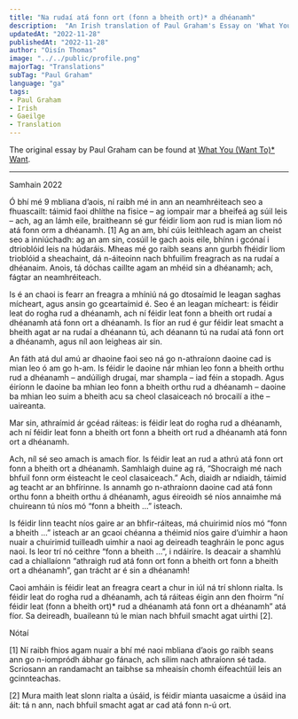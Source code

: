 ```yaml
---
title: "Na rudaí atá fonn ort (fonn a bheith ort)* a dhéanamh"
description:  "An Irish translation of Paul Graham's Essay on 'What You (Want To)* Want'"
updatedAt: "2022-11-28"
publishedAt: "2022-11-28"
author: "Oisín Thomas"
image: "../../public/profile.png"
majorTag: "Translations"
subTag: "Paul Graham"
language: "ga"
tags: 
- Paul Graham
- Irish
- Gaeilge
- Translation
---
```


The original essay by Paul Graham can be found at [What You (Want To)* Want](http://www.paulgraham.com/want.html).

---

Samhain 2022

Ó bhí mé 9 mbliana d’aois, ní raibh mé in ann an neamhréiteach seo a fhuascailt: táimid faoi dhlíthe na fisice – ag iompair mar a bheifeá ag súil leis – ach, ag an lámh eile, braitheann sé gur féidir liom aon rud is mian liom nó atá fonn orm a dhéanamh. [1] Ag an am, bhí cúis leithleach agam an cheist seo a inniúchadh: ag an am sin, cosúil le gach aois eile, bhínn i gcónaí i dtrioblóid leis na húdaráis. Mheas mé go raibh seans ann gurbh fhéidir liom trioblóid a sheachaint, dá n-áiteoinn nach bhfuilim freagrach as na rudaí a dhéanaim. Anois, tá dóchas caillte agam an mhéid sin a dhéanamh; ach, fágtar an neamhréiteach.

Is é an chaoi is fearr an freagra a mhíniú ná go dtosaímid le leagan saghas mícheart, agus ansin go gceartaímid é. Seo é an leagan mícheart: is féidir leat do rogha rud a dhéanamh, ach ní féidir leat fonn a bheith ort rudaí a dhéanamh atá fonn ort a dhéanamh. Is fíor an rud é gur féidir leat smacht a bheith agat ar na rudaí a dhéanann tú, ach déanann tú na rudaí atá fonn ort a dhéanamh, agus níl aon leigheas air sin.

An fáth atá dul amú ar dhaoine faoi seo ná go n-athraíonn daoine cad is mian leo ó am go h-am. Is féidir le daoine nár mhian leo fonn a bheith orthu rud a dhéanamh – andúiligh drugaí, mar shampla – iad féin a stopadh. Agus éiríonn le daoine ba mhian leo fonn a bheith orthu rud a dhéanamh – daoine ba mhian leo suim a bheith acu sa cheol clasaiceach nó brocailí a ithe – uaireanta.

Mar sin, athraímid ár gcéad ráiteas: is féidir leat do rogha rud a dhéanamh, ach ní féidir leat fonn a bheith ort fonn a bheith ort rud a dhéanamh atá fonn ort a dhéanamh.

Ach, níl sé seo amach is amach fíor. Is féidir leat an rud a athrú atá fonn ort fonn a bheith ort a dhéanamh. Samhlaigh duine ag rá, “Shocraigh mé nach bhfuil fonn orm éisteacht le ceol clasaiceach.” Ach, diaidh ar ndiaidh, táimid ag teacht ar an bhfírinne. Is annamh go n-athraíonn daoine cad atá fonn orthu fonn a bheith orthu á dhéanamh, agus éireoidh sé níos annaimhe má chuireann tú níos mó “fonn a bheith …” isteach.

Is féidir linn teacht níos gaire ar an bhfir-ráiteas, má chuirimid níos mó “fonn a bheith …” isteach ar an gcaoi chéanna a théimid níos gaire d’uimhir a haon nuair a chuirimid tuilleadh uimhir a naoi ag deireadh teaghráin le ponc agus naoi. Is leor trí nó ceithre “fonn a bheith …”, i ndáiríre. Is deacair a shamhlú cad a chiallaíonn “athraigh rud atá fonn ort fonn a bheith ort fonn a bheith ort a dhéanamh”, gan trácht ar é sin a dhéanamh!

Caoi amháin is féidir leat an freagra ceart a chur in iúl ná trí shlonn rialta. Is féidir leat do rogha rud a dhéanamh, ach tá ráiteas éigin ann den fhoirm “ní féidir leat (fonn a bheith ort)* rud a dhéanamh atá fonn ort a dhéanamh” atá fíor. Sa deireadh, buaileann tú le mian nach bhfuil smacht agat uirthi [2].

Nótaí

[1] Ní raibh fhios agam nuair a bhí mé naoi mbliana d’aois go raibh seans ann go n-iompródh ábhar go fánach, ach sílim nach athraíonn sé tada. Scriosann an randamacht an taibhse sa mheaisín chomh éifeachtúil leis an gcinnteachas.

[2] Mura maith leat slonn rialta a úsáid, is féidir mianta uasaicme a úsáid ina áit: tá n ann, nach bhfuil smacht agat ar cad atá fonn n-ú ort.
